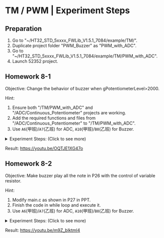 # TM / PWM | Experiment Steps

## Preparation

1. Go to "~/HT32_STD_5xxxx_FWLib_V1.5.1_7084/example/TM/".
2. Duplicate project folder "PWM_Buzzer" as "PWM_with_ADC".
3. Go to "~/HT32_STD_5xxxx_FWLib_V1.5.1_7084/example/TM/PWM_with_ADC".
4. Launch 52352 project.

## Homework 8-1

Objective:  Change the behavior of buzzer when gPotentiometerLevel>2000.

Hint:

1. Ensure both "/TM/PWM_with_ADC" and "/ADC/Continuous_Potentiometer" projects are working.
2. Add the required functions and files from "/ADC/Continuous_Potentiometer" to "/TM/PWM_with_ADC".
3. Use ```A6```(甲班)/```A7```(乙班) for ADC, ```A10```(甲班)/```B0```(乙班) for Buzzer.

<details><summary>Experiment Steps: (Click to see more)</summary>

1. Modify code. (follows instruction in PPT)
2. Connect ```A6```(甲班)/```A7```(乙班) to JP16, ```A10```(甲班)/```B0```(乙班) to JP9.
3. After powered on and loaded with modified code, beeping pattern of buzzer should change when gPotentiometerLevel crosses 2000.

</details>

Result: <https://youtu.be/OQTJE1XG47o>

## Homework 8-2

Objective: Make buzzer play all the note in P26 with the control of variable resistor.

Hint:

1. Modify main.c as shown in P27 in PPT.
2. Finish the code in while loop and execute it.
3. Use ```A6```(甲班)/```A7```(乙班) for ADC, ```A10```(甲班)/```B0```(乙班) for Buzzer.

<details><summary>Experiment Steps: (Click to see more)</summary>

1. Modify code. (follows instruction in PPT)
2. After powered on and loaded with modified code, the beeping frequency should change whenever gPotentiometerLevel changes over 113.

</details>

Result: <https://youtu.be/m9Z_blktml4>
